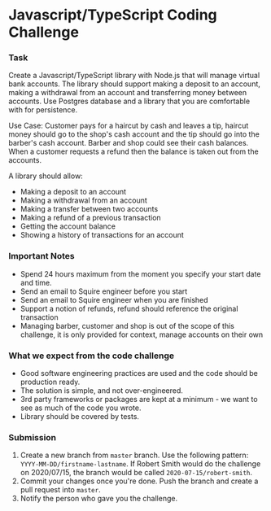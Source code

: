 # Javascript/TypeScript Coding Challenge #

### Task ###

Create a Javascript/TypeScript library with Node.js that will manage virtual bank accounts. The library should support making a deposit to an account, making a withdrawal from an account and transferring money between accounts. Use Postgres database and a library that you are comfortable with for persistence.

Use Case: Customer pays for a haircut by cash and leaves a tip, haircut money should go to the shop's cash account and the tip should go into the barber's cash account. Barber and shop could see their cash balances. When a customer requests a refund then the balance is taken out from the accounts.

A library should allow:

* Making a deposit to an account
* Making a withdrawal from an account
* Making a transfer between two accounts
* Making a refund of a previous transaction
* Getting the account balance
* Showing a history of transactions for an account


### Important Notes ###
* Spend 24 hours maximum from the moment you specify your start date and time.
* Send an email to Squire engineer before you start
* Send an email to Squire engineer when you are finished
* Support a notion of refunds, refund should reference the original transaction
* Managing barber, customer and shop is out of the scope of this challenge, it is only provided for context, manage accounts on their own


### What we expect from the code challenge ###

* Good software engineering practices are used and the code should be production ready.
* The solution is simple, and not over-engineered.
* 3rd party frameworks or packages are kept at a minimum - we want to see as much of the code you wrote.
* Library should be covered by tests.

### Submission ###
1. Create a new branch from `master` branch. Use the following pattern: `YYYY-MM-DD/firstname-lastname`. If Robert Smith would do the challenge on 2020/07/15, the branch would be called `2020-07-15/robert-smith`.
2. Commit your changes once you're done. Push the branch and create a pull request into `master`.
3. Notify the person who gave you the challenge.